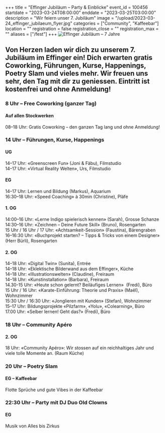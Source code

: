 +++
title = "Effinger Jubiläum – Party & Einblicke"
event_id = 100456
startdate = "2023-03-24T08:00:00"
enddate = "2023-03-25T03:00:00"
description = "Wir feiern unser 7. Jubiläum"
image = "/upload/2023-03-24_effinger_jubilaeum_flyer.jpg"
categories = ["Community", "Kaffeebar"]
location = ""
registration = false
registration_close = ""
registration_max = ""
aliases = ["/fest"]
+++
![Effinger Jubiläum – 7 Jahre](/upload/2023-03-24_effinger_jubilaeum_flyer.jpg "Effinger Jubiläum – 7 Jahre")

## Von Herzen laden wir dich zu unserem 7. Jubiläum im Effinger ein! Dich erwarten gratis Coworking, Führungen, Kurse, Happenings, Poetry Slam und vieles mehr. Wir freuen uns sehr, den Tag mit dir zu geniessen. Eintritt ist kostenfrei und ohne Anmeldung!

### 8 Uhr – Free Coworking (ganzer Tag)

#### Auf allen Stockwerken

08–18 Uhr: Gratis Coworking – den ganzen Tag lang und ohne Anmeldung!

### 14 Uhr – Führungen, Kurse, Happenings

#### UG

14–17 Uhr: «Greenscreen Fun» (Joni & Fäbu), Filmstudio\
14–17 Uhr: «Virtual Reality Welten», Urs, Filmstudio



#### EG

14–17 Uhr: Lernen und Bildung (Markus), Aquarium\
16:30–18 Uhr: «Speed Coaching» à 30min (Christine), Pläfe



#### 1. OG

14:00–16 Uhr: «Lerne Indigo spielerisch kennen» (Sarah), Grosse Schanze\
14:30–16 Uhr: «Zeichnen – Deine Future Skill» (Bruno), Rosengarten\
15 Uhr / 16 Uhr / 17 Uhr: «Achtsamkeit-Session» (Faustina), Bärengraben\
16–16:30 Uhr: «Buchprojekt starten? – Tipps & Tricks von einem Designer» (Herr Bürli), Rosengarten



#### 2. OG

14–18 Uhr: «Digital Twin» (Sunita), Entrée\
14–18 Uhr: «Eklektische Bilderwand aus dem Effinger», Küche\
14–18 Uhr: «Illustrationswelten» (Claudine), Freiraum\
14–18 Uhr: «Kunstinstallation» (Barbara), Freiraum\
14.30-15 Uhr: «Heute schon gelernt? Beiläufiges Lernen»  (Fredi), Büro\
15 Uhr / 16 Uhr: «Karate-Einführung: Theorie und Praxis» (Maël), Wohnzimmer\
15:30 Uhr / 16:30 Uhr: «Jonglieren mit Kunden» (Stefan), Wohnzimmer\
15–17 Uhr: Bildungsprojekte «Pilzfarm», «Yolu», «Colearning», Büro\
17.00 Uhr: «Selber lernen! Geht das?» (Fredi), Büro

### 18 Uhr – Community Apéro

#### 2. OG

18 Uhr: «Community Apéro»: Wir stossen auf ein reichhaltiges Jahr und viele tolle Momente an. (Raum Küche)



### 20 Uhr – Poetry Slam

#### EG – Kaffeebar

Flotte Sprüche und gute Vibes in der Kaffeebar



### 22:30 Uhr – Party mit DJ Duo Old Clowns

#### EG

Musik von Alles bis Zirkus